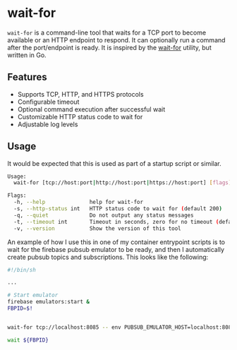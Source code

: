 # wait-for

`wait-for` is a command-line tool that waits for a TCP port to become available or an HTTP endpoint to respond. It can optionally run a command after the port/endpoint is ready. It is inspired by the [wait-for](https://github.com/eficode/wait-for) utility, but written in Go.

## Features

- Supports TCP, HTTP, and HTTPS protocols
- Configurable timeout
- Optional command execution after successful wait
- Customizable HTTP status code to wait for
- Adjustable log levels

## Usage

It would be expected that this is used as part of a startup script or similar.

```bash
Usage:
  wait-for [tcp://host:port|http://host:port|https://host:port] [flags]

Flags:
  -h, --help              help for wait-for
  -s, --http-status int   HTTP status code to wait for (default 200)
  -q, --quiet             Do not output any status messages
  -t, --timeout int       Timeout in seconds, zero for no timeout (default 15)
  -v, --version           Show the version of this tool
```

An example of how I use this in one of my container entrypoint scripts is to wait for the firebase pubsub emulator to be ready, and then I automatically create pubsub topics and subscriptions. This looks like the following:

```bash
#!/bin/sh

...

# Start emulator
firebase emulators:start &
FBPID=$!


wait-for tcp://localhost:8085 -- env PUBSUB_EMULATOR_HOST=localhost:8085 pubsubc

wait ${FBPID}
```
